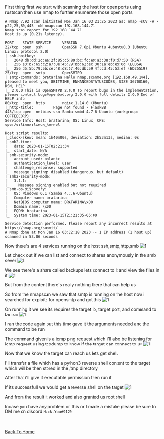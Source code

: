 First thing first we start with scanning the host for open ports using rustscan then use nmap to further enumerate those open ports

```
# Nmap 7.92 scan initiated Mon Jan 16 03:21:25 2023 as: nmap -sCV -A -p22,25,80,445 -oN nmapscan 192.168.144.71
Nmap scan report for 192.168.144.71
Host is up (0.21s latency).

PORT    STATE SERVICE     VERSION
22/tcp  open  ssh         OpenSSH 7.6p1 Ubuntu 4ubuntu0.3 (Ubuntu Linux; protocol 2.0)
| ssh-hostkey: 
|   2048 db:dd:2c:ea:2f:85:c5:89:bc:fc:e9:a3:38:f0:d7:50 (RSA)
|   256 e3:b7:65:c2:a7:8e:45:29:bb:62:ec:30:1a:eb:ed:6d (ECDSA)
|_  256 d5:5b:79:5b:ce:48:d8:57:46:db:59:4f:cd:45:5d:ef (ED25519)
25/tcp  open  smtp        OpenSMTPD
| smtp-commands: bratarina Hello nmap.scanme.org [192.168.49.144], pleased to meet you, 8BITMIME, ENHANCEDSTATUSCODES, SIZE 36700160, DSN, HELP
|_ 2.0.0 This is OpenSMTPD 2.0.0 To report bugs in the implementation, please contact bugs@openbsd.org 2.0.0 with full details 2.0.0 End of HELP info
80/tcp  open  http        nginx 1.14.0 (Ubuntu)
|_http-title:         Page not found - FlaskBB        
445/tcp open  netbios-ssn Samba smbd 4.7.6-Ubuntu (workgroup: COFFEECORP)
Service Info: Host: bratarina; OS: Linux; CPE: cpe:/o:linux:linux_kernel

Host script results:
|_clock-skew: mean: 1h40m00s, deviation: 2h53m13s, median: 0s
| smb2-time: 
|   date: 2023-01-16T02:21:34
|_  start_date: N/A
| smb-security-mode: 
|   account_used: <blank>
|   authentication_level: user
|   challenge_response: supported
|_  message_signing: disabled (dangerous, but default)
| smb2-security-mode: 
|   3.1.1: 
|_    Message signing enabled but not required
| smb-os-discovery: 
|   OS: Windows 6.1 (Samba 4.7.6-Ubuntu)
|   Computer name: bratarina
|   NetBIOS computer name: BRATARINA\x00
|   Domain name: \x00
|   FQDN: bratarina
|_  System time: 2023-01-15T21:21:35-05:00

Service detection performed. Please report any incorrect results at https://nmap.org/submit/ .
# Nmap done at Mon Jan 16 03:22:18 2023 -- 1 IP address (1 host up) scanned in 53.06 seconds
```

Now there's are 4 services running on the host ssh,smtp,http,smb
![1](https://raw.githubusercontent.com/markuched13/markuched13.github.io/main/posts/pg/images/Bratarina/1.png)

Let check out if we can list and connect to shares anonymously in the smb sever
![1](https://raw.githubusercontent.com/markuched13/markuched13.github.io/main/posts/pg/images/Bratarina/2.png)

We see there's a share called backups lets connect to it and view the files in it
![1](https://raw.githubusercontent.com/markuched13/markuched13.github.io/main/posts/pg/images/Bratarina/3.png)

But from the content there's really nothing there that can help us 

So from the nmapscan we saw that smtp is running on the host now i searched for exploits for opensmtp and got this
![1](https://raw.githubusercontent.com/markuched13/markuched13.github.io/main/posts/pg/images/Bratarina/4.png)

On running it we see its requires the target ip, target port, and command to be run
![1](https://raw.githubusercontent.com/markuched13/markuched13.github.io/main/posts/pg/images/Bratarina/5.png)

I ran the code again but this time gave it the arguments needed and the command to be run

The command given is a icmp ping request which i'll also be listening for icmp request using tcpdump to know if the target can connect to us 
![1](https://raw.githubusercontent.com/markuched13/markuched13.github.io/main/posts/pg/images/Bratarina/6.png)

Now that we know the target can reach us lets get shell.

I'll transfer a file which has a python3  reverse shell content to the target which will be then stored in the /tmp directory

After that i'll give it executable permission then run it 

If its successfull we would get a reverse shell on the target
![1](https://raw.githubusercontent.com/markuched13/markuched13.github.io/main/posts/pg/images/Bratarina/7.png)

And from the result it worked and also granted us root shell

Incase you have any problem on this or I made a mistake please be sure to DM me on discord `Hack.You#9120`

<br> <br>
[Back To Home](../../index.md)
<br>





